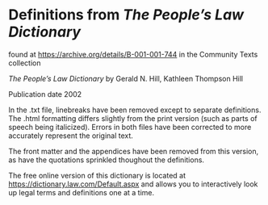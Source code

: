 # Definitions from _The People’s Law Dictionary_

found at https://archive.org/details/B-001-001-744 in the Community Texts collection

_The People’s Law Dictionary_
by Gerald N. Hill, Kathleen Thompson Hill

Publication date 2002

In the .txt file, linebreaks have been removed except to separate definitions. The .html formatting differs slightly from the print version (such as parts of speech being italicized). Errors in both files have been corrected to more accurately represent the original text.

The front matter and the appendices have been removed from this version, as have the quotations sprinkled thoughout the definitions.

The free online version of this dictionary is located at https://dictionary.law.com/Default.aspx and allows you to interactively look up legal terms and definitions one at a time.
